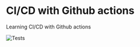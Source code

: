# CI/CD with Github actions

Learning CI/CD with Github actions

![Tests](https://github.com/irpagnossin/cicd/actions/workflows/tests.yml/badge.svg)
